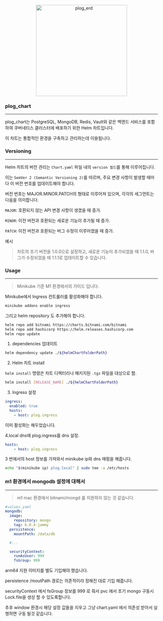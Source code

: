 <p align="center">
  <img width="300" alt="plog_erd" src="https://github.com/christopher3810/plog_repo/assets/61622657/b2cb40fe-57ea-40f3-98b2-5138004e07a1">
</p>

### plog_chart

---

plog_chart는 PostgreSQL, MongoDB, Redis, Vault와 같은 백엔드 서비스를 포함하여 쿠버네티스 클러스터에 배포하기 위한 Helm 차트입니다. 

이 차트는 통합적인 환경을 구축하고 관리하는데 이용됩니다.

### Versioning

---

Helm 차트의 버전 관리는 `Chart.yaml` 파일 내의 `version 필드`를 통해 이루어집니다. 

이는 `SemVer 2 (Semantic Versioning 2)`를 따르며, 주요 변경 사항이 발생할 때마다 이 버전 번호를 업데이트해야 합니다.

버전 번호는 MAJOR.MINOR.PATCH의 형태로 이루어져 있으며, 각각의 세그먼트는 다음을 의미합니다.

`MAJOR`: 호환되지 않는 API 변경 사항이 생겼을 때 증가.

`MINOR`: 이전 버전과 호환되는 새로운 기능이 추가될 때 증가.

`PATCH`: 이전 버전과 호환되는 버그 수정이 이루어졌을 때 증가.

예시

>차트의 초기 버전을 1.0.0으로 설정하고, 새로운 기능이 추가되었을 때 1.1.0, 버그가 수정되었을 때 1.1.1로 업데이트할 수 있습니다.

### Usage

---

>Minikube 기준 M1 환경에서의 가이드 입니다.

Minikube에서 Ingress 컨트롤러를 활성화해야 합니다. 

```bash
minikube addons enable ingress
```

그리고 helm repository 도 추가해야 합니다.
```bash
helm repo add bitnami https://charts.bitnami.com/bitnami
helm repo add hashicorp https://helm.releases.hashicorp.com
helm repo update
```

1. dependencies 업데이트

```bash
helm dependency update ./${helmChartFolderPath}
```

2. Helm 차트 install

`helm install` 명령은 차트 디렉터리나 패키지된 `.tgz` 파일을 대상으로 함.


```bash
helm install [RELEASE_NAME] ./${helmChartFolderPath}
```

3. Ingress 설정

```yaml
ingress:
  enabled: true
  hosts:
    - host: plog.ingress
```
이미 활성화는 해두었습니다.

4.local dns에 plog.ingress를 dns 설정.

```yaml
hosts:
    - host: plog.ingress
```
3 번에서의 host 정보를 가져와서 minikube ip와 dns 매핑을 해줍니다.

```bash
echo "$(minikube ip) plog.local" | sudo tee -a /etc/hosts
```

### m1 환경에서 mongodb 설정에 대해서

---

>m1 mac 환경에서 bitnami/mongd 를 지원하지 않는 것 같습니다.

```yaml
#values.yaml
mongodb:
  image:
    repository: mongo
    tag: 6.0.4-jammy
  persistence:
    mountPath: /data/db

  #...

  securityContext:
    runAsUser: 999
    fsGroup: 999
```

arm64 지원 이미지를 별도 기입해야 했습니다.

persistence /moutPath 경로는 의존적이라 정해진 대로 기입 해줍니다.

securityContext 에서 fsGroup 정보를 999 로 줘서 pvc 에서 초기 mongo 구동시 Lock.file을 생성 할 수 있도록합니다.

추후 window 환경시 해당 설정 값들을 지우고 그냥 chart.yaml 에서 의존성 받아서 실행하면 구동 될것 같습니다.
